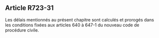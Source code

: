 Article R723-31
----
Les délais mentionnés au présent chapitre sont calculés et prorogés dans les
conditions fixées aux articles 640 à 647-1 du nouveau code de procédure civile.
